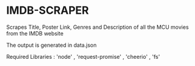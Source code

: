 # IMDB-SCRAPER
Scrapes Title, Poster Link, Genres and Description of all the MCU movies from the IMDB website 


The output is generated in data.json  


Required Libraries : 'node' , 'request-promise' , 'cheerio' , 'fs'

